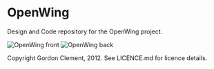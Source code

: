 OpenWing
========

Design and Code repository for the OpenWing project.

![OpenWing front](http://i.imgur.com/1quirl.jpg)
![OpenWing back](http://i.imgur.com/1PQsAl.jpg)

Copyright Gordon Clement, 2012. See LICENCE.md for licence details.